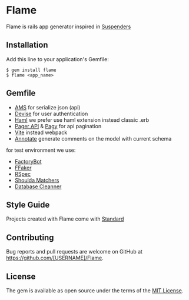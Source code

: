 # Flame

Flame is rails app generator inspired in [Suspenders](https://github.com/thoughtbot/suspenders)

## Installation

Add this line to your application's Gemfile:


    $ gem install flame
    $ flame <app_name>

## Gemfile

* [AMS](https://github.com/rails-api/active_model_serializers) for serialize json (api)
* [Devise](https://github.com/heartcombo/devise) for user authentication
* [Haml](https://github.com/haml/haml) we prefer use haml extension instead classic .erb
* [Pager API](https://github.com/IcaliaLabs/pager-api) & [Pagy](https://github.com/ddnexus/pagy) for api pagination
* [Vite](https://github.com/ElMassimo/vite_ruby) instead webpack
* [Annotate](https://github.com/ctran/annotate_models) generate comments on the model with current schema


for test environment we use:
* [FactoryBot](https://github.com/thoughtbot/factory_bot)
* [FFaker](https://github.com/ffaker/ffaker)
* [RSpec](https://github.com/rspec/rspec-rails)
* [Shoulda Matchers](https://github.com/thoughtbot/shoulda-matchers)
* [Database Cleanner](https://github.com/DatabaseCleaner/database_cleaner)


## Style Guide

Projects created with Flame come with  [Standard](https://github.com/standardrb/standard)

## Contributing

Bug reports and pull requests are welcome on GitHub at https://github.com/[USERNAME]/Flame.


## License

The gem is available as open source under the terms of the [MIT License](https://opensource.org/licenses/MIT).

